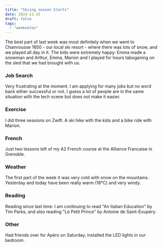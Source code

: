 ```yaml
---
title: "Skiing season Starts"
date: 2024-11-25
draft: false
tags:
  - "weeknotes"
---
```


The best part of last week was most definitely when we went to Chamrousse 1650 - our local ski resort - where there was lots of snow, and we played all day in it. The kids were extremely happy: Emma made a snowman and Arthur, Emma, Marion and I played for hours taboganing on the sled that we had brought with us.

### Job Search

Very frustrating at the moment. I am applying for many jobs but no word back either successful or not. I guess a lot of people are in the same situation with the tech scene but does not make it easier.

### Exercise

I did three sessions on Zwift. A ski hike with the kids and a bike ride with Marion.

### French

Just two lessons left of my A2 French course at the Alliance Francaise in Grenoble.

### Weather

The first part of the week it was very cold with snow on the mountains. Yesterday and today have been really warm (18&deg;C) and very windy.

### Reading

Reading since last time: I am continuing to read "An Italian Education" by Tim Parks, and also reading "Le Petit Prince" by Antoine de Saint-Exupéry.

### Other

Had friends over for Apéro on Saturday, installed the LED lights in our bedroom.
